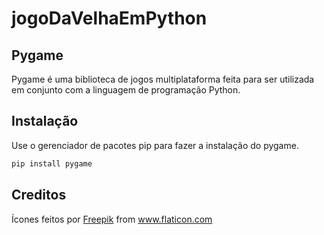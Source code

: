 # jogoDaVelhaEmPython

## Pygame

Pygame é uma biblioteca de jogos multiplataforma feita para ser utilizada em conjunto com a linguagem de programação Python.

## Instalação

Use o gerenciador de pacotes pip para fazer a instalação do pygame.

```bash
pip install pygame
```

## Creditos
Ícones feitos por <a href="https://www.freepik.com" title="Freepik">Freepik</a> from <a href="https://www.flaticon.com/br/" title="Flaticon">www.flaticon.com</a>

